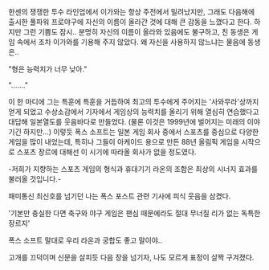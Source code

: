 한센의 쟁쟁한 투수 라인업에서 이가와는 항상 주전에서 밀려났지만, 그래도 다음해에 출시한 풀파워 프로야구에 자신의 이름이 올라간 것에 대해 큰 감동을 느꼈다고 한다. 
하지만 그런 기쁨도 잠시.. 
분명히 자신의 이름이 올라와 있음에도 불구하고, 친 동생은 게임 속에서 조차 이가와를 기용해 주지 않았다. 
왜 자신을 사용하지 않느냐는 물음에 동생은.. 

"형은 능력치가 너무 낮아." 

"......." 

이 한 마디에 그는 특훈에 특훈을 거듭하여 최고의 투수에게 주어지는 '사와무라'상까지 얻게 되었고 수상소감에서 기자에서 게임상의 능력치를 올리기 위해 열심히 연습했다고 대답해 일본열도를 웃음바다로 만들었다. (물론 이것은 1999년에 벌어지는 미래의 이야기긴 하지만...) 
이렇듯 폭스 소프트는 일본 게임 회사 중에서 스포츠를 중심으로 다양한 게임을 많이 내었는데, 특히나 그들이 아케이드 용으로 만든 88년 올림픽 게임을 시작으로 스포츠 장르에 대해선 이 시기에 따라올 회사가 없을 정도였다. 

-저희가 지향하는 스포츠 게임의 형식과 휴대기기 라온의 조합은 최상의 시너지 효과를 불러올 것입니다.- 

패미통신 최신호를 넘기던 나는 폭스 포스트 관련 기사에 피식 웃음을 삼켰다. 

'기본만 충실한 다면 축구와 야구 게임은 팬심 때문에라도 절대 무너질 리가 없는 독특한 장르지' 

폭스 소프트 말대로 우리 라온과 궁합도 좋고 말이야.. 

고개를 끄덕이며 신문을 살피듯 다음 장을 넘기자, 나도 모르게 표정이 살짝 구겨졌다. 